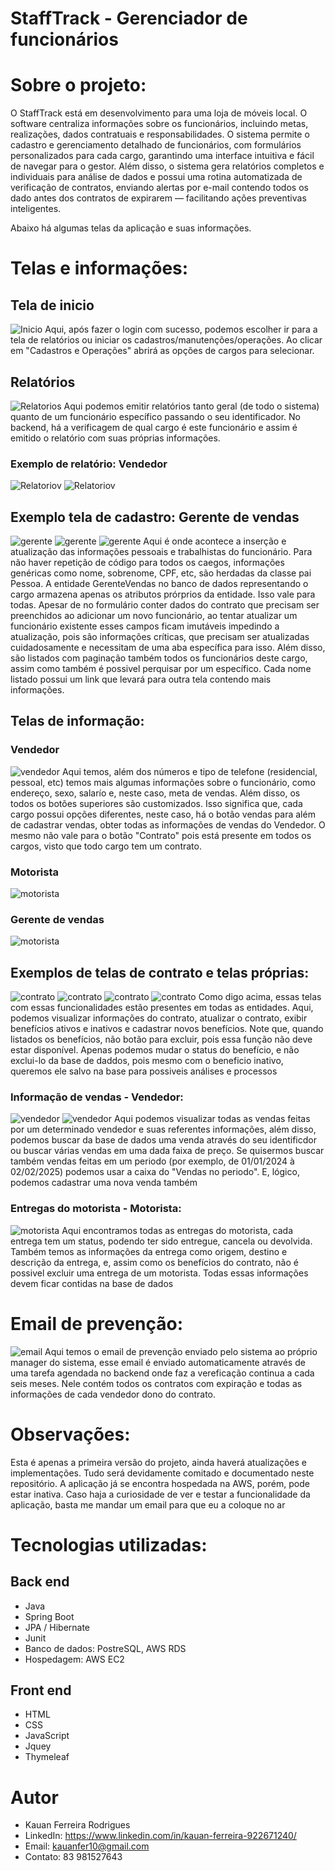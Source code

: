 # StaffTrack - Gerenciador de funcionários

# Sobre o projeto:

O StaffTrack está em desenvolvimento para uma loja de móveis local. 
O software centraliza informações sobre os funcionários, incluindo metas, realizações, dados contratuais e responsabilidades. 
O sistema permite o cadastro e gerenciamento detalhado de funcionários, com formulários personalizados para cada cargo, garantindo uma interface intuitiva e fácil de navegar para o gestor. Além disso, o sistema gera relatórios completos e individuais para análise de dados e possui uma rotina automatizada de verificação de contratos, enviando alertas por e-mail contendo todos os dado antes dos contratos de expirarem — facilitando ações preventivas inteligentes.

Abaixo há algumas telas da aplicação e suas informações.

# Telas e informações:
## Tela de inicio
![Inicio](https://github.com/kauannr/StaffTrack-Projeto/raw/053a4f889405be332ceaacbff185759413c0677e/assets/Anima%C3%A7%C3%A3o.gif)
  Aqui, após fazer o login com sucesso, podemos escolher ir para a tela de relatórios ou iniciar os cadastros/manutenções/operações. Ao clicar em "Cadastros e Operações" abrirá as opções de cargos para selecionar.

## Relatórios
![Relatorios](https://github.com/kauannr/StaffTrack-Projeto/raw/e3ad7d95fecf4fd9b8d25f52ac9dd2c02d2e2ec6/assets/Captura%20de%20tela%202024-11-05%20001733.png)
  Aqui podemos emitir relatórios tanto geral (de todo o sistema) quanto de um funcionário específico passando o seu identificador. No backend, há a verificagem de qual cargo é este funcionário e assim é emitido o relatório com suas próprias informações.
### Exemplo de relatório: Vendedor
![Relatoriov](https://github.com/kauannr/StaffTrack-Projeto/raw/e3ad7d95fecf4fd9b8d25f52ac9dd2c02d2e2ec6/assets/Captura%20de%20tela%202024-11-05%20002049.png)
![Relatoriov](https://github.com/kauannr/StaffTrack-Projeto/raw/e3ad7d95fecf4fd9b8d25f52ac9dd2c02d2e2ec6/assets/Captura%20de%20tela%202024-11-05%20002118.png)

## Exemplo tela de cadastro: Gerente de vendas
![gerente](https://github.com/kauannr/StaffTrack-Projeto/raw/527b3d6e7fe05b4353cda1a8a6d85d3c5c62ec22/assets/Captura%20de%20tela%202024-10-22%20224618.png)
![gerente](https://github.com/kauannr/StaffTrack-Projeto/raw/527b3d6e7fe05b4353cda1a8a6d85d3c5c62ec22/assets/Captura%20de%20tela%202024-10-22%20224730.png)
![gerente](https://github.com/kauannr/StaffTrack-Projeto/raw/527b3d6e7fe05b4353cda1a8a6d85d3c5c62ec22/assets/Captura%20de%20tela%202024-10-22%20224758.png)
 Aqui é onde acontece a inserção e atualização das informações pessoais e trabalhistas do funcionário. Para não haver repetição de código para todos os caegos, informações genéricas como nome, sobrenome, CPF, etc, são herdadas da classe pai Pessoa. A entidade GerenteVendas no banco de dados representando o cargo armazena apenas os atributos prórprios da entidade. Isso vale para todas.
Apesar de no formulário conter dados do contrato que precisam ser preenchidos ao adicionar um novo funcionário, ao tentar atualizar um funcionário existente esses campos ficam imutáveis impedindo a atualização, pois são informações críticas, que precisam ser atualizadas cuidadosamente e necessitam de uma aba específica para isso. Além disso, são listados com paginação também todos os funcionários deste cargo, assim como também é possivel perquisar por um específico. Cada nome listado possui um link que levará para outra tela contendo mais informações.

## Telas de informação:
### Vendedor
![vendedor](https://github.com/kauannr/StaffTrack-Projeto/raw/527b3d6e7fe05b4353cda1a8a6d85d3c5c62ec22/assets/Captura%20de%20tela%202024-11-04%20235039.png)
 Aqui temos, além dos números e tipo de telefone (residencial, pessoal, etc) temos mais algumas informações sobre o funcionário, como endereço, sexo, salarío e, neste caso, meta de vendas.
Além disso, os todos os botões superiores são customizados. Isso significa que, cada cargo possui opções diferentes, neste caso, há o botão vendas para além de cadastrar vendas, obter todas as informações de vendas do Vendedor. O mesmo não vale para o botão "Contrato" pois está presente em todos os cargos, visto que todo cargo tem um contrato.

### Motorista
![motorista](https://github.com/kauannr/StaffTrack-Projeto/raw/527b3d6e7fe05b4353cda1a8a6d85d3c5c62ec22/assets/Captura%20de%20tela%202024-11-05%20000902.png)

 ### Gerente de vendas
![motorista](https://github.com/kauannr/StaffTrack-Projeto/raw/527b3d6e7fe05b4353cda1a8a6d85d3c5c62ec22/assets/Captura%20de%20tela%202024-11-04%20234656.png)

## Exemplos de telas de contrato e telas próprias:
![contrato](https://github.com/kauannr/StaffTrack-Projeto/raw/527b3d6e7fe05b4353cda1a8a6d85d3c5c62ec22/assets/Captura%20de%20tela%202024-11-04%20234720.png)
![contrato](https://github.com/kauannr/StaffTrack-Projeto/raw/9094bd76b7adbde5fee516ad024731a85a1bed3d/assets/Captura%20de%20tela%202024-10-22%20224952.png)
![contrato](https://github.com/kauannr/StaffTrack-Projeto/raw/9094bd76b7adbde5fee516ad024731a85a1bed3d/assets/Captura%20de%20tela%202024-10-22%20225036.png)
![contrato](https://github.com/kauannr/StaffTrack-Projeto/raw/9094bd76b7adbde5fee516ad024731a85a1bed3d/assets/Captura%20de%20tela%202024-10-22%20225229.png)
 Como digo acima, essas telas com essas funcionalidades estão presentes em todas as entidades. Aqui, podemos visualizar informações do contrato, atualizar o contrato, exibir benefícios ativos e inativos e cadastrar novos benefícios. Note que, quando listados os benefícios, não botão para excluir, pois essa função não deve estar disponível. Apenas podemos mudar o status do benefício, e não exclui-lo da base de daddos, pois mesmo com o beneficio inativo, queremos ele salvo na base para possiveis análises e processos

 ### Informação de vendas - Vendedor:
![vendedor](https://github.com/kauannr/StaffTrack-Projeto/ra2/9094bd76b7adbde5fee516ad024731a85a1bed3d/assets/Captura%20de%20tela%202024-11-04%20235131.png)
![vendedor](https://github.com/kauannr/StaffTrack-Projeto/raw/9094bd76b7adbde5fee516ad024731a85a1bed3d/assets/Captura%20de%20tela%202024-11-04%20235131.png)
 Aqui podemos visualizar todas as vendas feitas por um determinado vendedor e suas referentes informações, além disso, podemos buscar da base de dados uma venda através do seu identificdor ou buscar várias vendas em uma dada faixa de preço. Se quisermos buscar também vendas feitas em um periodo (por exemplo, de 01/01/2024 à 02/02/2025) podemos usar a caixa do "Vendas no periodo". E, lógico, podemos cadastrar uma nova venda também

 ### Entregas do motorista - Motorista:
 ![motorista](https://github.com/kauannr/StaffTrack-Projeto/raw/e5332c028036f6dd5d5ac14d5d364094baf57ce3/assets/Captura%20de%20tela%202024-11-05%20000933.png)
  Aqui encontramos todas as entregas do motorista, cada entrega tem um status, podendo ter sido entregue, cancela ou devolvida. Também temos as informações da entrega como origem, destino e descrição da entrega, e, assim como os benefícios do contrato, não é possivel excluir uma entrega de um motorista. Todas essas informações devem ficar contidas na base de dados

# Email de prevenção:
 ![email](https://github.com/kauannr/StaffTrack-Projeto/raw/e5332c028036f6dd5d5ac14d5d364094baf57ce3/assets/Captura%20de%20tela%202024-11-05%20001959.png)
  Aqui temos o email de prevenção enviado pelo sistema ao próprio manager do sistema, esse email é enviado automaticamente através de uma tarefa agendada no backend onde faz a vereficação continua a cada seis meses. Nele contém todos os contratos com expiração e todas as informações de cada vendedor dono do contrato.

# Observações:
Esta é apenas a primeira versão do projeto, ainda haverá atualizações e implementações. Tudo será devidamente comitado e documentado neste repositório.
A aplicação já se encontra hospedada na AWS, porém, pode estar inativa. Caso haja a curiosidade de ver e testar a funcionalidade da aplicação, basta me mandar um email para que eu a coloque no ar

# Tecnologias utilizadas:
## Back end
- Java
- Spring Boot
- JPA / Hibernate
- Junit
- Banco de dados: PostreSQL, AWS RDS
- Hospedagem: AWS EC2
  
## Front end
- HTML
- CSS
- JavaScript
- Jquey
- Thymeleaf

# Autor
- Kauan Ferreira Rodrigues
- LinkedIn: https://www.linkedin.com/in/kauan-ferreira-922671240/
- Email: kauanfer10@gmail.com
- Contato: 83 981527643








